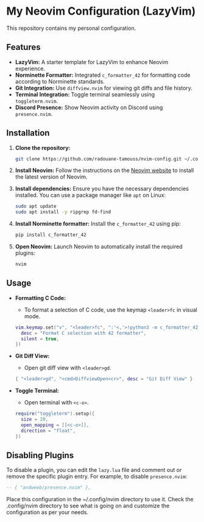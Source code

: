 # My Neovim Configuration (LazyVim)

This repository contains my personal configuration.

## Features

- **LazyVim:** A starter template for LazyVim to enhance Neovim experience.
- **Norminette Formatter:** Integrated `c_formatter_42` for formatting code according to Norminette standards.
- **Git Integration:** Use `diffview.nvim` for viewing git diffs and file history.
- **Terminal Integration:** Toggle terminal seamlessly using `toggleterm.nvim`.
- **Discord Presence:** Show Neovim activity on Discord using `presence.nvim`.

## Installation

1. **Clone the repository:**
    ```sh
    git clone https://github.com/radouane-tamouss/nvim-config.git ~/.config/nvim
    ```

2. **Install Neovim:**
    Follow the instructions on the [Neovim website](https://neovim.io/) to install the latest version of Neovim.

3. **Install dependencies:**
    Ensure you have the necessary dependencies installed. You can use a package manager like `apt` on Linux:
    ```sh
    sudo apt update
    sudo apt install -y ripgrep fd-find
    ```

4. **Install Norminette formatter:**
    Install the `c_formatter_42` using pip:
    ```sh
    pip install c_formatter_42
    ```

5. **Open Neovim:**
    Launch Neovim to automatically install the required plugins:
    ```sh
    nvim
    ```

## Usage

- **Formatting C Code:**
    - To format a selection of C code, use the keymap `<leader>fc` in visual mode.
    ```lua
    vim.keymap.set("v", "<leader>fc", ":'<,'>!python3 -m c_formatter_42<CR>", {
      desc = "Format C selection with 42 formatter",
      silent = true,
    })
    ```

- **Git Diff View:**
    - Open git diff view with `<leader>gd`.
    ```lua
    { "<leader>gd", "<cmd>DiffviewOpen<cr>", desc = "Git Diff View" }
    ```

- **Toggle Terminal:**
    - Open terminal with `<c-o>`.
    ```lua
    require("toggleterm").setup({
      size = 20,
      open_mapping = [[<c-o>]],
      direction = "float",
    })
    ```

## Disabling Plugins

To disable a plugin, you can edit the `lazy.lua` file and comment out or remove the specific plugin entry. For example, to disable `presence.nvim`:

```lua
-- { "andweeb/presence.nvim" },
```

Place this configuration in the ~/.config/nvim directory to use it. Check the .config/nvim directory to see what is going on and customize the configuration as per your needs.
